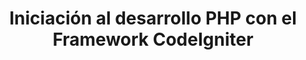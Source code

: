 ---
title: Iniciación al desarrollo PHP con el Framework CodeIgniter
type: talk
year: 2011
language: es
for:
  title:
    ADWE
place: Murcia
youtube: ruGkRssY2fs
weight: 4
---